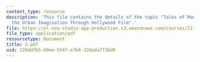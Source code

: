```yaml
---
content_type: resource
description: 'This file contains the details of the topic "Tales of Manhattan: Mapping
  the Urban Imagination Through Hollywood Film".'
file: https://ol-ocw-studio-app-production.s3.amazonaws.com/courses/11-947-imaging-the-city-the-place-of-media-in-city-design-and-development-fall-1998/228ddfb560ee554fe7b432dada7f38d9_2.pdf
file_type: application/pdf
resourcetype: Document
title: 2.pdf
uid: 228ddfb5-60ee-554f-e7b4-32dada7f38d9
---
```

